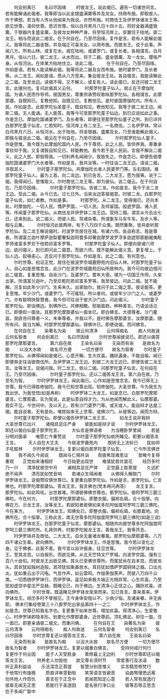 <!-- { "loadSidebar": true } -->
　　何会别离已　　名曰尽因缘
　　时彼龙王。说此偈已。遍告一切诸世间言。若有能解诵此偈者。我等即当以此金银盛满粟等并及龙女。持用布施。即取彼人。作于佛想。若当有人传从他闻来为我说。亦然布施。时商佉王及伊罗钵诸龙王等。欲见世尊。渴仰世尊。思迟世尊。恒以白月黑月八日十四十五。将好金器满盛银粟。于银器内复盛金粟。及彼龙女种种严身。将至恒河岸上。安置住于陆地。彼二龙王。相与而说此二偈言。在于何自在。乃至尽因缘。复作是言。若有人能解此偈义。我等将此二器金银。并及端正可喜龙女。以用布施。而彼龙王。说于此事。声闻八方。所有山林。或复在水。或在陆地。或婆罗门。或复长者。各相谓言。白月黑月。恒以六日。彼二龙王。从水而出。将于二器。盛金银粟。及一龙女。璎珞严身。从恒河出。在岸某方陆地住立。说此二偈。
　　在于何自在。乃至尽因缘。作如是语。若有人能读解此偈。我等将此二器及女而布施。彼时婆罗门。及长者等。从二龙王。闻如是语。悉从八方竞来。集会彼龙王处。各自唱言。我能读解此之二偈。及至龙边。读偈不得。又不解义。或复有人。读此偈已。反还问彼二龙王言。此偈何也。复问此偈其义云何。
　　时那罗陀童子仙人。居止在于摩伽陀国。为诸人民而作导师。彼国男女。尊重供承赞叹歌咏那罗陀仙。各相谓言。此摩那婆。自既知已。复教他知。自既见已。复教他见。是时彼国摩伽陀内。所有人民。作如是念。此那罗陀仙圣童子。既自知见。教他知见。我等于彼二龙王边。闻斯二偈。无人能诵。无人能答。我等今可至那罗陀童子仙边。到已应说如此之事。作是念已。摩伽陀国诸婆罗门。及长者等。即便往至那罗陀仙童子之所。到已详共白那罗陀童子仙言。仁若知时。恒河岸上有二龙王。一名商佉。二名伊罗钵。常以白月黑月六日。从恒河水。出于陆地。将金银器。盛粟及女。乃至谁能解此偈义。即施与彼说此二偈。偈云在于何自在。乃至尽因缘。
　　尔时那罗陀仙人童子。作是思惟。我今既为此摩伽陀国内人民。作于尊师。此之人民。皆供养我。尊重承事钦仰于我。又复谓我自知见已。转能教他。我今若于是人民前。言我不解此二偈义。此之人民。即毁辱我。一切利养名闻阙少。我皆失之。作是念已。即便告彼摩伽陀国诸婆罗门大长者等。作如是言。我共汝等。一时往诣二龙王边。请说二偈。寻取其义。
　　尔时童子那罗陀仙。共摩伽陀长者人民婆罗门等。左右围绕。推那罗陀童子仙人。最为上首。向二龙边。到已告言。二大龙王。愿为我等。说于二偈。我得闻已。思惟取义。尔时商佉二龙王等。即为彼仙。说二偈云。在于何自在。乃至尽因缘。
　　尔时童子那罗陀仙。告彼二龙。作如是言。我今于汝二龙王边。受此二偈。从今已去。过七日外。当来汝边答报偈意。时彼二龙。白那罗陀童子仙言。如仁者教。作如是事。
　　时那罗陀。从二龙王。受得偈已。还向本处。时摩伽陀。一切人民。憍萨罗国。一切人民。及鸠留国。般遮罗国。诸人民等。传闻童子那罗陀仙。从商佉龙并伊罗钵二龙王边。受持二偈。谓言从今去出七日。还来到此。说二偈义。而彼人民。驾诸杂乘。所谓象车马车牛车。及步人等。相与云集。
　　尔时恒河此彼两岸。有于八万四千众类。閦然集聚。皆共欲听那罗陀仙。及二龙王解说偈时。时波罗奈居住在城。有诸六师。各自称言。我是尊者。所谓富兰迦叶摩萨迦梨瞿奢梨迦阿耆多祁奢迦摩罗波罗浮多迦遮耶那删阇夷毗罗师谁富多罗尼干他若祁富多罗等。
　　时那罗陀童子仙人。即便向彼诸六师边。欲问偈义。到已即问此二偈意。而彼六师。既不能解此偈义意。更复增上。于仙人边。起嗔恚心。还反问于那罗陀仙。作如是言。此之二偈。有何意也。
　　尔时世尊。初证正觉。居住在彼波罗奈城鹿野苑内旧仙人林。时那罗陀童子仙人。自心如是思惟念言。此沙门在波罗奈城鹿苑旧仙所居林内。我今可向彼边借问此二偈意。复重思惟。自余沙门。及婆罗门。耆年大德。堪为一切国王作师。久来出家。所谓富兰迦叶。乃至尼乾陀若祁富多罗等。我至彼边。问此二偈。犹不能解。况复如此年少沙门。生来未久。出家始尔。我问于此二偈之意。彼讵能答。更复思惟。年少沙门。或婆罗门。不可辄轻。所以者何。或彼年少沙门之人。或婆罗门。亦有聪明快智慧者。我今但可往诣于彼大沙门边。问此偈义。
　　尔时童子那罗陀仙。即诣佛边。到佛所已。共佛相瞻。慰喻面款。种种善言。巧语谈话讫已。即便却一面坐。其那罗陀摩那婆仙一面坐已。即白佛言。大德尊者。沙门瞿昙。我欲咨问尊者一义。未审尊者。许我以不。是时佛告摩那婆言。汝摩那婆。随所有问。我当为解。时那罗陀摩那婆仙。得佛许已。即便说偈。而问佛言。
　　在何自在王　　染著名为染
　　彼云何清净　　云何得痴名
　　痴人何故迷　　云何名智者
　　何会别离已　　名曰尽因缘
　　尔时世尊闻彼说已。即还以偈答那罗陀摩那婆言。
　　第六自在故　　王染名曰染
　　无染而有染　　是故名为痴
　　以没大水故　　故名尽方便
　　一切方便尽　　故名为智者
　　尔时童子那罗陀仙。从佛得闻如是偈已。心意开解。生大欢喜。踊跃遍身。不能自喻。闻已即便奔走往诣彼商佉所。及伊罗钵二龙王边。到彼二大龙王边已。即便告彼二龙王言。汝等龙王。说偈问我。时二龙王。依以二偈。问那罗陀童子仙言。在何自在王。乃至尽因缘。
　　尔时童子那罗陀仙。还以二偈答龙王言。第六自在故。乃至名为智。
　　尔时伊罗钵龙王。闻此偈已。心作如是思惟念言。我今已得无上世尊。我今已得胜修伽陀。我今已知世尊出现。知修伽陀。大圣世尊。今为我生为我出世。为我觉悟(如是再称)
　　时伊罗钵二大龙王。如是念已。白那罗陀摩那婆言。仁摩那婆。实为我说。此是仙意自辩才力。为从他闻而解此义。仙摩那婆。我实不见。今世间中。及以天上。若有沙门婆罗门等。或天或人。能自辩才达是二偈。能自说者。无有是处。唯除如来无上世尊。或佛沙门。从彼等边。闻而方辩。
　　尔时童子那罗陀仙。即便以偈告伊罗钵二龙王言。
　　如龙王说非我辩　　大圣世尊已出兴
　　诸相具足庄严身　　彼能如是辩才说
　　尔时伊罗钵龙王。即还以偈白仙童子那罗陀言。
　　大仙言是佛语者　　为当睡卧梦里闻
　　若是分明对面承　　唯愿仁今重赞说
　　尔时童子那罗陀仙依所睹见。即更以偈答龙王言。
　　天人自在大丈夫　　今居波罗鹿苑内
　　既转无上法轮已　　犹如师子吼胜林
　　尔时伊罗钵龙王。复更以偈白那罗陀童子仙言。
　　仁今所言佛世尊　　我不闻久今闻说
　　既闻与仁相共诣　　观彼希现难思议
　　昔睹今复得重观　　正觉如来诸相好
　　今日始更出现世　　难值犹若优昙花
　　经历多时乃一兴　　清净犹彼空中月
　　诸相具足庄严体　　正觉最上胜菩提
　　久远旷绝不闻声　　清亮犹如梵音响
　　若诸众生得闻者　　从佛得入解脱门
　　尔时伊罗钵龙王。说偈赞叹佛世尊已。复更重白那罗陀仙。作如是言。那罗陀仙。仁言佛也。时那罗陀摩那婆仙。答龙王言。我言佛也(梵本再问再答)
　　龙王复言。那罗陀仙。如此鸣吼。出世甚难。所谓彼佛佛世尊也。那罗陀仙。彼阿罗呵三藐三佛陀。今在何方。
　　时那罗陀摩那婆仙。即整衣服。偏袒右肩。合十指掌。向佛在方。示龙王言。汝等龙王。若欲知者彼佛如来多陀阿伽度阿罗呵三藐三佛陀。今在某方。
　　时伊罗钵龙王。知佛处已。即整衣服。偏袒右肩。右膝着地。向佛所在。合十指掌。三称此言。南无世尊多陀阿伽度阿罗呵三藐三佛陀(如是三说)
　　时伊罗钵龙王。白那罗陀童子仙言。摩那婆仙。相随共向彼世尊多陀阿伽度阿罗呵三藐三佛陀所。礼拜供养。时那罗陀报龙王言。善哉龙王。我等共去。
　　时伊罗钵并及商佉。二大龙王。自余无量诸龙眷属。那罗陀仙摩那婆等。八万四千诸众生辈。欲向佛所。
　　尔时伊罗钵龙王。作是思惟。我今若以变化之身。见于佛者。此我不善。我今宜以自许报身。往见世尊。
　　尔时伊罗钵龙王。至其龙宫。以自报形。而欲见佛。从北天竺特叉尸罗城。向波罗奈国。强有三百六十由旬。时彼龙王出欲见佛。其头已至佛世尊所。而尾犹尚在自本宫。而彼龙头。其状犹如独树造般。其项犹如象鼻放水。耳目犹如憍萨罗国铜钵之器。口出光炎。犹如重云出于闪电。气息作声。如云雷鸣。作伽荼伽荼声。而彼八万四千众类。一切悉随伊罗钵行。而伊罗钵。遥见如来极大端正光相非常。心生欢喜。乃至犹如虚空中星庄严显赫。既睹见已。向于佛边。生清净心正信之心。踊跃欢喜。进向佛所。
　　尔时世尊。既遥睹见伊罗钵龙渐渐而来。见已告言。善来善来。伊罗钵龙王。经历多时不曾相见。王今身体安隐以不。少病少恼。及诸亲眷。并无疾耶。
佛本行集经卷第三十八那罗陀出家品第四十一之二
　　尔时伊罗钵龙王。作如是念。世尊已知我名字也。复更重于如来世尊。增加欢喜。得清净心。生爱敬心。时伊罗钵即隐本形。别更化作摩那婆身。近世尊前。顶礼佛足。却住一面。住一面已。即更亲诵彼二偈文。而重问佛。
　　在何自在王　　染著名为染
　　彼云何清净　　云何得痴名
　　痴人何故迷　　云何名智者
　　何会别离已　　名曰尽因缘
　　尔时世尊复还以偈答龙王言。
　　第六自在故　　王染名曰染
　　无染而有染　　是故名为痴
　　以没大水故　　故名尽方便
　　一切方便尽　　故名为智者
　　尔时伊罗钵龙王。复更以偈重白佛言。
　　受持何戒行何行　　复更作于何业因
　　能于人天受胜身　　熏修最上无边利
　　尔时世尊即还以偈答龙王言。
　　供养老人勿毁他　　欲见尊长须时节
　　常爱善行及法语　　数听正真利益谈
　　乐法深念正菩提　　智慧分别思惟义
　　实言精苦修梵行　　于他常行布施檀
　　质直详审意勤劬　　笑哭语言皆避恶
　　谄曲骜慢悉远离　　勿共他人作怨仇
　　善言在于正念中　　若闻若知定心意
　　若人常有放逸行　　彼辈无闻无正思
　　若能行于圣道因　　是名依行净口业
　　彼等忍辱正思念　　在于多闻广智中
